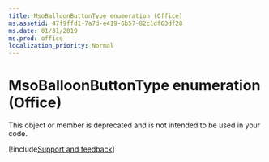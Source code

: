 ```yaml
---
title: MsoBalloonButtonType enumeration (Office)
ms.assetid: 47f9ffd1-7a7d-e419-6b57-82c1df63df28
ms.date: 01/31/2019
ms.prod: office
localization_priority: Normal
---
```



# MsoBalloonButtonType enumeration (Office)

This object or member is deprecated and is not intended to be used in your code.

[!include[Support and feedback](~/includes/feedback-boilerplate.md)]